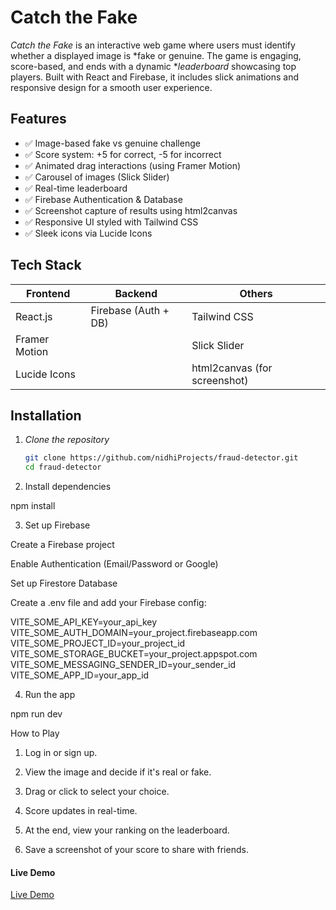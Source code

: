 # Catch the Fake

*Catch the Fake* is an interactive web game where users must identify whether a displayed image is *fake or genuine. The game is engaging, score-based, and ends with a dynamic **leaderboard* showcasing top players. Built with React and Firebase, it includes slick animations and responsive design for a smooth user experience.

## Features

- ✅ Image-based fake vs genuine challenge
- ✅ Score system: +5 for correct, -5 for incorrect
- ✅ Animated drag interactions (using Framer Motion)
- ✅ Carousel of images (Slick Slider)
- ✅ Real-time leaderboard
- ✅ Firebase Authentication & Database
- ✅ Screenshot capture of results using html2canvas
- ✅ Responsive UI styled with Tailwind CSS
- ✅ Sleek icons via Lucide Icons

## Tech Stack

| Frontend        | Backend           | Others                        |
|-----------------|-------------------|-------------------------------|
| React.js        | Firebase (Auth + DB) | Tailwind CSS                  |
| Framer Motion   |                   | Slick Slider                  |
| Lucide Icons    |                   | html2canvas (for screenshot)  |

## Installation

1. *Clone the repository*
   ```bash
   git clone https://github.com/nidhiProjects/fraud-detector.git
   cd fraud-detector

2. Install dependencies

npm install


3. Set up Firebase

Create a Firebase project

Enable Authentication (Email/Password or Google)

Set up Firestore Database

Create a .env file and add your Firebase config:

VITE_SOME_API_KEY=your_api_key
VITE_SOME_AUTH_DOMAIN=your_project.firebaseapp.com
VITE_SOME_PROJECT_ID=your_project_id
VITE_SOME_STORAGE_BUCKET=your_project.appspot.com
VITE_SOME_MESSAGING_SENDER_ID=your_sender_id
VITE_SOME_APP_ID=your_app_id



4. Run the app

npm run dev


How to Play

1. Log in or sign up.


2. View the image and decide if it's real or fake.


3. Drag or click to select your choice.


4. Score updates in real-time.


5. At the end, view your ranking on the leaderboard.


6. Save a screenshot of your score to share with friends.

#### Live Demo
[Live Demo]( https://fraud-detector-dj.netlify.app/)